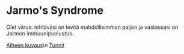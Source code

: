 # Jarmo's Syndrome

Olet viirus: tehtäväsi on levitä mahdollisimman paljon ja vastassasi on Jarmon immuunipuolustus. 

[Aiheen kuvaus](dokumentaatio/aiheen-kuvaus.md)\n
[Tunnit](dokumentaatio/tuntikirjanpito.md)
